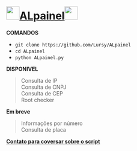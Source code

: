 # <img src="https://user-images.githubusercontent.com/70035797/126714717-01ca55e2-96d9-4514-a064-8b9a9f1fc782.gif" width="35">[ALpainel](https://www.youtube.com/channel/UCwmkiKIZHL1wscYHfIINZKw)<img src="https://user-images.githubusercontent.com/70035797/126714717-01ca55e2-96d9-4514-a064-8b9a9f1fc782.gif" width="35">
**COMANDOS**
- `git clone https://github.com/Lursy/ALpainel`
- `cd ALpainel`
- `python ALpainel.py`  

**DISPONIVEL**
> Consulta de IP  
> Consulta de CNPJ  
> Consulta de CEP  
> Root checker  

**Em breve**
> Informações por número  
> Consulta de placa  

[**Contato para coversar sobre o script**](https://api.whatsapp.com/send/?phone=%2B994405596345&text&app_absent=0)
